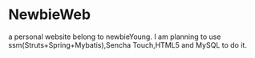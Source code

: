 NewbieWeb
=========

a personal website belong to newbieYoung.
I am planning to use ssm(Struts+Spring+Mybatis),Sencha Touch,HTML5 and MySQL to do it.

